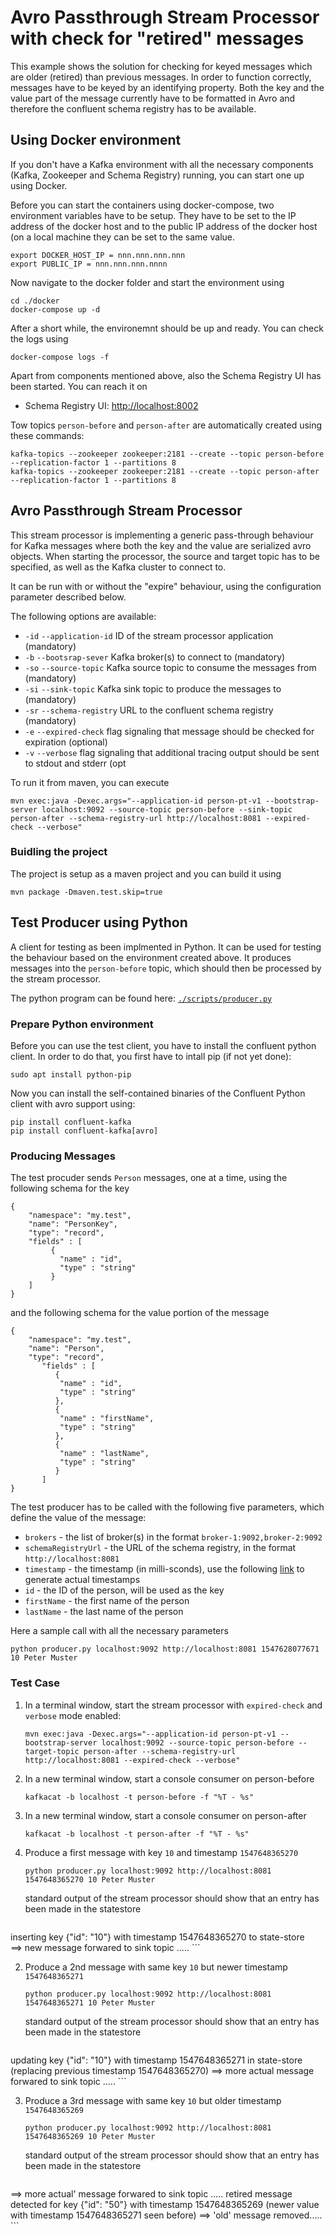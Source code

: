 # Avro Passthrough Stream Processor with check for "retired" messages

This example shows the solution for checking for keyed messages which are older (retired) than previous messages. In order to function correctly, messages have to be keyed by an identifying property.
Both the key and the value part of the message currently have to be formatted in Avro and therefore the confluent schema registry has to be available.

## Using Docker environment

If you don't have a Kafka environment with all the necessary components (Kafka, Zookeeper and Schema Registry) running, you can start one up using Docker.

Before you can start the containers using docker-compose, two environment variables have to be setup. They have to be set to the IP address of the docker host and to the public IP address of the docker host (on a local machine they can be set to the same value.

```
export DOCKER_HOST_IP = nnn.nnn.nnn.nnn
export PUBLIC_IP = nnn.nnn.nnn.nnnn
```

Now navigate to the docker folder and start the environment using

```
cd ./docker
docker-compose up -d
```

After a short while, the environemnt should be up and ready. You can check the logs using

```
docker-compose logs -f
```

Apart from components mentioned above, also the Schema Registry UI has been started. You can reach it on

  * Schema Registry UI: <http://localhost:8002>
	
Tow topics `person-before` and `person-after` are automatically created using these commands:

```
kafka-topics --zookeeper zookeeper:2181 --create --topic person-before --replication-factor 1 --partitions 8
kafka-topics --zookeeper zookeeper:2181 --create --topic person-after --replication-factor 1 --partitions 8
```

## Avro Passthrough Stream Processor

This stream processor is implementing a generic pass-through behaviour for Kafka messages where both the key and the value are serialized avro objects. When starting the processor, the source and target topic has to be specified, as well as the Kafka cluster to connect to. 

It can be run with or without the "expire" behaviour, using the configuration parameter described below. 

The following options are available:

  * `-id` `--application-id`	ID of the stream processor application (mandatory)
  * `-b` `--bootsrap-sever`	Kafka broker(s) to connect to (mandatory)
  * `-so` `--source-topic`	Kafka source topic to consume the messages from (mandatory)
  * `-si` `--sink-topic`	Kafka sink topic to produce the messages to (mandatory)
  * `-sr` `--schema-registry`	URL to the confluent schema registry (mandatory)
  * `-e` `--expired-check`	flag signaling that message should be checked for expiration (optional)
  * `-v` `--verbose`	flag signaling that additional tracing output should be sent to stdout and stderr (opt

To run it from maven, you can execute

```
mvn exec:java -Dexec.args="--application-id person-pt-v1 --bootstrap-server localhost:9092 --source-topic person-before --sink-topic person-after --schema-registry-url http://localhost:8081 --expired-check --verbose"
```

### Buidling the project

The project is setup as a maven project and you can build it using

```
mvn package -Dmaven.test.skip=true
```

## Test Producer using Python
A client for testing as been implmented in Python. It can be used for testing the behaviour based on the environment created above. It produces messages into the `person-before` topic, which should then be processed by the stream processor. 

The python program can be found here: [`./scripts/producer.py`](./scripts/producer.py)

### Prepare Python environment
Before you can use the test client, you have to install the confluent python client. In order to do that, you first have to intall pip (if not yet done): 

```
sudo apt install python-pip
```

Now you can install the self-contained binaries of the Confluent Python client with avro support using:

```
pip install confluent-kafka
pip install confluent-kafka[avro]
```

### Producing Messages

The test procuder sends `Person` messages, one at a time, using the following schema for the key

```
{
	"namespace": "my.test",
	"name": "PersonKey",
	"type": "record",
	"fields" : [
		 {
		   "name" : "id",
		   "type" : "string"
		 }
	]
}
```

and the following schema for the value portion of the message

```
{
	"namespace": "my.test",
	"name": "Person",
	"type": "record",
	   "fields" : [
		  {
		   "name" : "id",
		   "type" : "string"
		  },
		  {
		   "name" : "firstName",
		   "type" : "string"
		  },
		  {
		   "name" : "lastName",
		   "type" : "string"
		  }
	   ]
}
```

The test producer has to be called with the following five parameters, which define the value of the message:

* `brokers` - the list of broker(s) in the format `broker-1:9092,broker-2:9092`
* `schemaRegistryUrl` - the URL of the schema registry, in the format `http://localhost:8081`
* `timestamp` - the timestamp (in milli-sconds), use the following [link](https://currentmillis.com) to generate actual timestamps
* `id` - the ID of the person, will be used as the key
* `firstName` - the first name of the person
* `lastName` - the last name of the person

Here a sample call with all the necessary parameters

```
python producer.py localhost:9092 http://localhost:8081 1547628077671 10 Peter Muster
```

### Test Case

1. In a terminal window, start the stream processor with `expired-check` and `verbose` mode enabled:

	```
	mvn exec:java -Dexec.args="--application-id person-pt-v1 --bootstrap-server localhost:9092 --source-topic person-before --target-topic person-after --schema-registry-url http://localhost:8081 --expired-check --verbose"
	```

2. In a new terminal window, start a console consumer on person-before

	```
	kafkacat -b localhost -t person-before -f "%T - %s"
	```

2. In a new terminal window, start a console consumer on person-after

	```
	kafkacat -b localhost -t person-after -f "%T - %s"
	```

2. Produce a first message with key `10` and timestamp `1547648365270`

	```
	python producer.py localhost:9092 http://localhost:8081 1547648365270 10 Peter Muster
	```

	standard output of the stream processor should show that an entry has been made in the statestore 

	```
inserting key {"id": "10"} with timestamp 1547648365270 to state-store
==> new message forwared to sink topic .....
	```
	
2. Produce a 2nd message with same key `10` but newer timestamp `1547648365271`

	```
	python producer.py localhost:9092 http://localhost:8081 1547648365271 10 Peter Muster
	```

	standard output of the stream processor should show that an entry has been made in the statestore 
	
	```
updating key {"id": "10"} with timestamp 1547648365271 in state-store (replacing previous timestamp 1547648365270)
==> more actual message forwared to sink topic .....
	```

3. Produce a 3rd message with same key `10` but older timestamp `1547648365269`

	```
	python producer.py localhost:9092 http://localhost:8081 1547648365269 10 Peter Muster
	```

	standard output of the stream processor should show that an entry has been made in the statestore 
	
	```
==> more actual' message forwared to sink topic .....
retired message detected for key {"id": "50"} with timestamp 1547648365269 (newer value with timestamp 1547648365271 seen before)
==> 'old' message removed.....
	```
	